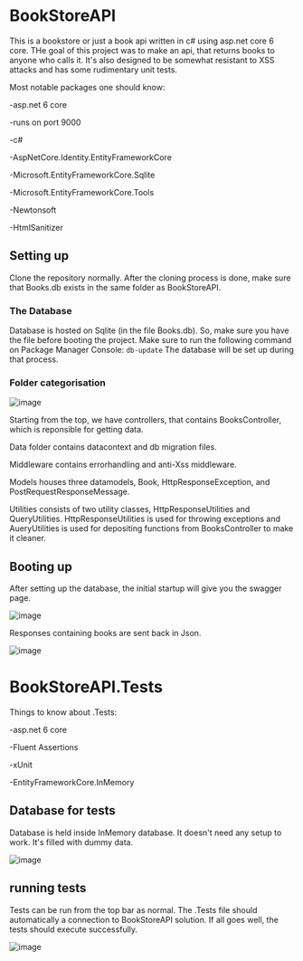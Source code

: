 # BookStoreAPI
This is a bookstore or just a book api written in c# using asp.net core 6 core. THe goal of this project was to make an api, that returns books to anyone who calls it. It's also designed to be somewhat resistant to XSS attacks and has some rudimentary unit tests.

Most notable packages one should know:
 
 -asp.net 6 core
 
 -runs on port 9000
 
 -c#
 
 -AspNetCore.Identity.EntityFrameworkCore
 
 -Microsoft.EntityFrameworkCore.Sqlite
 
 -Microsoft.EntityFrameworkCore.Tools
 
 -Newtonsoft
 
 -HtmlSanitizer 

## Setting up
Clone the repository normally. After the cloning process is done, make sure that Books.db exists in the same folder as BookStoreAPI. 

### The Database
Database is hosted on Sqlite (in the file Books.db). So, make sure you have the file before booting the project. Make sure to run the following command on Package Manager Console:
```db-update```
The database will be set up during that process.

### Folder categorisation

![image](https://github.com/n0laja00/BookStoreAPI/assets/73889850/2619f2e3-dee4-4ad9-97db-4df83f033929)

Starting from the top, we have controllers, that contains BooksController, which is reponsible for getting data. 

Data folder contains datacontext and db migration files. 

Middleware contains errorhandling and anti-Xss middleware. 

Models houses three datamodels, Book, HttpResponseException, and PostRequestResponseMessage.

Utilities consists of two utility classes, HttpResponseUtilities and QueryUtilities. HttpResponseUtilities is used for throwing exceptions and AueryUtilities is used for depositing functions from BooksController to make it cleaner.


## Booting up 
After setting up the database, the initial startup will give you the swagger page. 

![image](https://github.com/n0laja00/BookStoreAPI/assets/73889850/643c62a6-29e8-4bb7-acb3-8479bc08ae6a)

Responses containing books are sent back in Json.

![image](https://github.com/n0laja00/BookStoreAPI/assets/73889850/f1416e66-af17-46eb-a7f5-557d611b15ed)


# BookStoreAPI.Tests

 Things to know about .Tests:
 
 -asp.net 6 core
 
 -Fluent Assertions
 
 -xUnit
 
 -EntityFrameworkCore.InMemory

 ## Database for tests
 Database is held inside InMemory database. It doesn't need any setup to work. It's filled with dummy data. 

 ![image](https://github.com/n0laja00/BookStoreAPI/assets/73889850/988eb9e5-2d33-48ea-bc27-2f35d7d1ae41)

## running tests
Tests can be run from the top bar as normal. The .Tests file should automatically a connection to BookStoreAPI solution. If all goes well, the tests should execute successfully.

![image](https://github.com/n0laja00/BookStoreAPI/assets/73889850/75624d3d-01df-44c7-8ea6-3c71e2fa0144)

